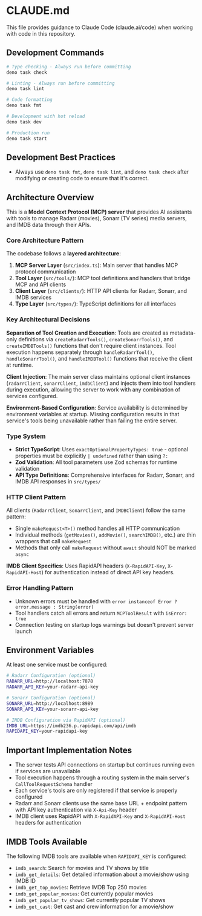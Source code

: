 # CLAUDE.md

This file provides guidance to Claude Code (claude.ai/code) when working with code in this repository.

## Development Commands

```bash
# Type checking - Always run before committing
deno task check

# Linting - Always run before committing  
deno task lint

# Code formatting
deno task fmt

# Development with hot reload
deno task dev

# Production run
deno task start
```

## Development Best Practices

- Always use `deno task fmt`, `deno task lint`, and `deno task check` after modifying or creating code to ensure that it's correct.

## Architecture Overview

This is a **Model Context Protocol (MCP) server** that provides AI assistants with tools to manage Radarr (movies), Sonarr (TV series) media servers, and IMDB data through their APIs.

### Core Architecture Pattern

The codebase follows a **layered architecture**:

1. **MCP Server Layer** (`src/index.ts`): Main server that handles MCP protocol communication
2. **Tool Layer** (`src/tools/`): MCP tool definitions and handlers that bridge MCP and API clients
3. **Client Layer** (`src/clients/`): HTTP API clients for Radarr, Sonarr, and IMDB services
4. **Type Layer** (`src/types/`): TypeScript definitions for all interfaces

### Key Architectural Decisions

**Separation of Tool Creation and Execution**: Tools are created as metadata-only definitions via `createRadarrTools()`, `createSonarrTools()`, and `createIMDBTools()` functions that don't require client instances. Tool execution happens separately through `handleRadarrTool()`, `handleSonarrTool()`, and `handleIMDBTool()` functions that receive the client at runtime.

**Client Injection**: The main server class maintains optional client instances (`radarrClient`, `sonarrClient`, `imdbClient`) and injects them into tool handlers during execution, allowing the server to work with any combination of services configured.

**Environment-Based Configuration**: Service availability is determined by environment variables at startup. Missing configuration results in that service's tools being unavailable rather than failing the entire server.

### Type System

- **Strict TypeScript**: Uses `exactOptionalPropertyTypes: true` - optional properties must be explicitly `| undefined` rather than using `?:`
- **Zod Validation**: All tool parameters use Zod schemas for runtime validation
- **API Type Definitions**: Comprehensive interfaces for Radarr, Sonarr, and IMDB API responses in `src/types/`

### HTTP Client Pattern

All clients (`RadarrClient`, `SonarrClient`, and `IMDBClient`) follow the same pattern:

- Single `makeRequest<T>()` method handles all HTTP communication
- Individual methods (`getMovies()`, `addMovie()`, `searchIMDB()`, etc.) are thin wrappers that call `makeRequest`
- Methods that only call `makeRequest` without `await` should NOT be marked `async`

**IMDB Client Specifics**: Uses RapidAPI headers (`X-RapidAPI-Key`, `X-RapidAPI-Host`) for authentication instead of direct API key headers.

### Error Handling Pattern

- Unknown errors must be handled with `error instanceof Error ? error.message : String(error)`
- Tool handlers catch all errors and return `MCPToolResult` with `isError: true`
- Connection testing on startup logs warnings but doesn't prevent server launch

## Environment Variables

At least one service must be configured:

```bash
# Radarr Configuration (optional)
RADARR_URL=http://localhost:7878
RADARR_API_KEY=your-radarr-api-key

# Sonarr Configuration (optional)
SONARR_URL=http://localhost:8989  
SONARR_API_KEY=your-sonarr-api-key

# IMDB Configuration via RapidAPI (optional)
IMDB_URL=https://imdb236.p.rapidapi.com/api/imdb
RAPIDAPI_KEY=your-rapidapi-key
```

## Important Implementation Notes

- The server tests API connections on startup but continues running even if services are unavailable
- Tool execution happens through a routing system in the main server's `CallToolRequestSchema` handler
- Each service's tools are only registered if that service is properly configured
- Radarr and Sonarr clients use the same base URL + endpoint pattern with API key authentication via `X-Api-Key` header
- IMDB client uses RapidAPI with `X-RapidAPI-Key` and `X-RapidAPI-Host` headers for authentication

## IMDB Tools Available

The following IMDB tools are available when `RAPIDAPI_KEY` is configured:

- `imdb_search`: Search for movies and TV shows by title
- `imdb_get_details`: Get detailed information about a movie/show using IMDB ID
- `imdb_get_top_movies`: Retrieve IMDB Top 250 movies
- `imdb_get_popular_movies`: Get currently popular movies
- `imdb_get_popular_tv_shows`: Get currently popular TV shows
- `imdb_get_cast`: Get cast and crew information for a movie/show
